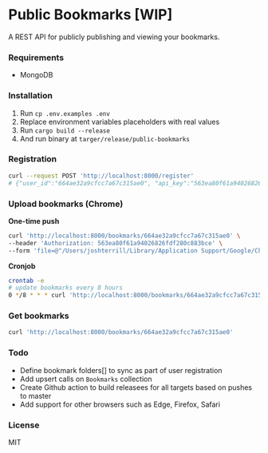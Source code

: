 # Public Bookmarks [WIP]

A REST API for publicly publishing and viewing your bookmarks.

### Requirements

* MongoDB

### Installation

1. Run `cp .env.examples .env`
2. Replace environment variables placeholders with real values
3. Run `cargo build --release`
4. And run binary at `targer/release/public-bookmarks`

### Registration
```bash
curl --request POST 'http://localhost:8000/register'
# {"user_id":"664ae32a9cfcc7a67c315ae0", "api_key":"563ea80f61a94026826fdf280c883bce"}
```

### Upload bookmarks (Chrome)

**One-time push**

```bash
curl 'http://localhost:8000/bookmarks/664ae32a9cfcc7a67c315ae0' \
--header 'Authorization: 563ea80f61a94026826fdf280c883bce' \
--form 'file=@"/Users/joshterrill/Library/Application Support/Google/Chrome/Default/Bookmarks"'
```

**Cronjob**

```bash
crontab -e
# update bookmarks every 8 hours
0 */8 * * * curl 'http://localhost:8000/bookmarks/664ae32a9cfcc7a67c315ae0' --header 'Authorization: 563ea80f61a94026826fdf280c883bce' --form 'file=@"/Users/joshterrill/Library/Application Support/Google/Chrome/Default/Bookmarks"' && echo "Updated bookmarks"
```

### Get bookmarks

```bash
curl 'http://localhost:8000/bookmarks/664ae32a9cfcc7a67c315ae0'
```

### Todo
* Define bookmark folders[] to sync as part of user registration
* Add upsert calls on `Bookmarks` collection
* Create Github action to build releasees for all targets based on pushes to master
* Add support for other browsers such as Edge, Firefox, Safari

### License
MIT
